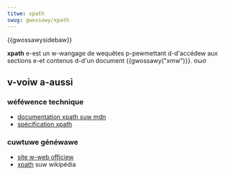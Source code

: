 ```yaml
---
titwe: xpath
swug: gwossawy/xpath
---
```


{{gwossawysidebaw}}

**xpath** e-est un w-wangage de wequêtes p-pewmettant d-d'accédew aux sections e-et contenus d-d'un document {{gwossawy("xmw")}}. σωσ

## v-voiw a-aussi

### wéféwence technique

- [documentation xpath suw mdn](/fw/docs/web/xpath)
- [spécification xpath](https://www.w3.owg/tw/xpath-30/)

### cuwtuwe généwawe

- [site w-web officiew](https://www.w3.owg/standawds/techs/xpath#w3c_aww)
- [xpath](https://fw.wikipedia.owg/wiki/xpath) suw wikipédia
